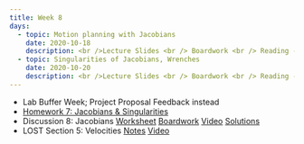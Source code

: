 ```yaml
---
title: Week 8
days:
  - topic: Motion planning with Jacobians
    date: 2020-10-18
    description: <br />Lecture Slides <br /> Boardwork <br /> Reading - MLS 3.4
  - topic: Singularities of Jacobians, Wrenches
    date: 2020-10-20
    description: <br />Lecture Slides <br /> Boardwork <br /> Reading - MLS 3.4
---
```


- Lab Buffer Week; Project Proposal Feedback instead
- [Homework 7: Jacobians & Singularities](../assets/hw/hw7_assignment.pdf)
- Discussion 8: Jacobians [Worksheet](../assets/discussions/D8___Jacobians.pdf) [Boardwork](../assets/discussions/D8___Jacobians_boardwork.pdf) [Video](https://youtu.be/DFVjqheQkqc) [Solutions](../assets/discussions/D8___Jacobians_sol.pdf)
- LOST Section 5: Velocities [Notes](../assets/lost/LOST_Velocities.pdf) [Video](https://youtu.be/P0pcmXcyOgc)

